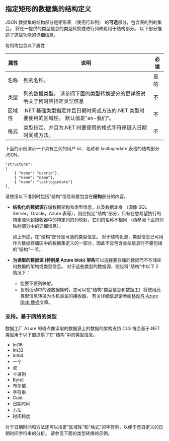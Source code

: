 ## <a name="specifying-structure-definition-for-rectangular-datasets"></a>指定矩形的数据集的结构定义
JSON 数据集的结构部分是矩形表 （使用行和列） 的**可选**部分，包含表的列的集合。 将任一提供的类型信息的类型转换或进行列映射用于结构部分。 以下部分描述了这些功能的详细信息。 

每列均包含以下属性︰

| 属性 | 说明 | 必填 |
| -------- | ----------- | -------- |
| 名称 | 列的名称。 | 是的 |
| 类型 | 列的数据类型。 请参阅下面的类型转换部分的更详细说明关于何时应指定类型信息 | 不 |
| 区域性 | .NET 基础类型指定并且日期时间或方法的.NET 类型时要使用的区域性。 默认值是"en-我们"。  | 不 |
| 格式 | 类型指定，并且为.NET 时要使用的格式字符串键入日期时间或方法。 | 不 |

下面的示例演示一个具有三列的用户 id、 名称和 lastlogindate 表格的结构部分 JSON。

    "structure": 
    [
        { "name": "userid"},
        { "name": "name"},
        { "name": "lastlogindate"}
    ],

请使用以下准则时包括"结构"信息和要包含在**结构**部分的内容。

- **结构化的数据源**存储数据架构和类型信息，以及数据本身 （源像 SQL Server，Oracle，Azure 表等），则应指定"结构"部分，只有在您希望执行的特定源列到接收器中的特定列的列映射，它们的名称不相同 （请参阅下面的列映射部分中的详细信息）。 

    如上所述，在"结构"部分是可选的类型信息。 对于结构化源，类型信息已可用作为数据存储区中的数据集定义的一部分，因此不应包含类型信息时不要包括的"结构"一节。
- **为读取的数据源 (特别是 Azure blob) 架构**可以选择要存储的数据而不存储任何数据的架构或类型信息。 对于这些类型的数据源，则应将"结构"中以下 2 情况下︰
    - 您要不要列映射。
    - 复制活动中的源数据集时，您可以在"结构"类型信息和数据工厂将使用此类型信息转换为本机类型的接收器。 有关详细信息请参阅[移动与 Azure Blob 数据](../articles/data-factory/data-factory-azure-blob-connector.md)文章。

### <a name="supported-net-based-types"></a>支持。基于网络的类型 
数据工厂 Azure 的斑点像读取的数据源上的数据的架构支持 CLS 符合基于.NET 类型用于以下值提供了在"结构"中的类型信息。

- Int16
- Int32 
- Int64
- 一个
- 双
- 十进制
- Byte]
- 布尔值
- 字符串 
- Guid
- 日期时间
- 方法
- 时间跨度 

对于日期时间和方法还可以指定"区域性"和"格式"的字符串，以便于您自定义的日期时间字符串的分析。 请参见下面的类型转换的示例。


